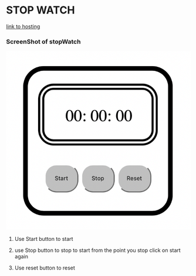 <h1> STOP WATCH</h1>

[link to hosting](https://nishant-l.github.io/Timer/)

<h3>ScreenShot of stopWatch</h3>

![screenshot](staticAssets/img1.png)



1. Use Start button to start

2. use Stop button to stop to start from the point you stop click on start again

3. Use reset button to reset